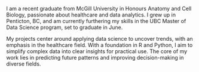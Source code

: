 I am a recent graduate from McGill University in Honours Anatomy and Cell Biology, passionate about healthcare and data analytics. I grew up in Penticton, BC, and am currently furthering my skills in the UBC Master of Data Science program, set to graduate in June.

My projects center around applying data science to uncover trends, with an emphasis in the healthcare field. With a foundation in R and Python, I aim to simplify complex data into clear insights for practical use. The core of my work lies in predicting future patterns and improving decision-making in diverse fields.
